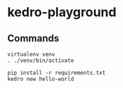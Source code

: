 # kedro-playground

## Commands
```
virtualenv venv
. ./venv/bin/activate

pip install -r requirements.txt
kedro new hello-world
```